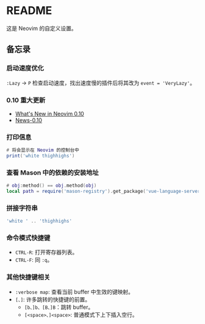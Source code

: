 # README

这是 Neovim 的自定义设置。

## 备忘录

### 启动速度优化

`:Lazy` -> `P` 检查启动速度，找出速度慢的插件后将其改为 `event = 'VeryLazy'`。

### 0.10 重大更新

- [What's New in Neovim 0.10](https://gpanders.com/blog/whats-new-in-neovim-0.10/)
- [News-0.10](https://neovim.io/doc/user/news-0.10.html)

### 打印信息

```lua
# 将会显示在 Neovim 的控制台中
print('white thighhighs')
```

### 查看 Mason 中的依赖的安装地址

```lua
# obj:method() == obj.method(obj)
local path = require('mason-registry').get_package('vue-language-server'):get_install_path()
```

### 拼接字符串

```lua
'white ' .. 'thighhighs'
```

### 命令模式快捷键

- `CTRL-R`: 打开寄存器列表。
- `CTRL-F`: 同 `:q`。

### 其他快捷键相关

- `:verbose map`: 查看当前 buffer 中生效的键映射。
- `[、]`: 许多跳转的快捷键的前置。
  - `[b、]b、[B、]B`：跳转 buffer。
  - `[<space>、]<space>`: 普通模式下上下插入空行。
